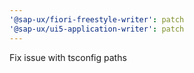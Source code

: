 ```yaml
---
'@sap-ux/fiori-freestyle-writer': patch
'@sap-ux/ui5-application-writer': patch
---
```


Fix issue with tsconfig paths
